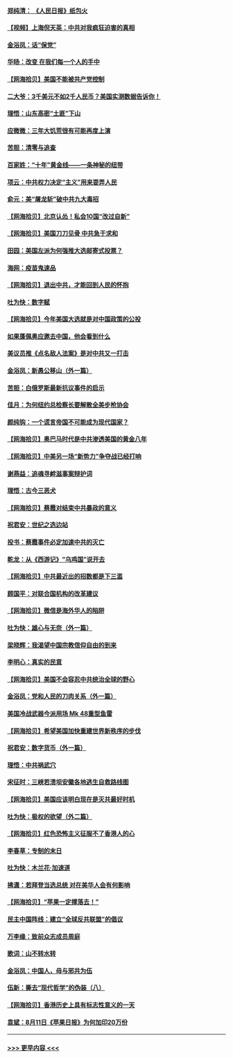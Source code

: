 #### [郑纯清： 《人民日报》纸包火](../pages/nsc993/n12362706.md?t=08281051) 
#### [【视频】上海倪天英：中共对我疯狂迫害的真相](../pages/nsc993/n12356341.md?t=08281051) 
#### [金浴凤：话“保党”](../pages/nsc993/n12361867.md?t=08281051) 
#### [华旸：改变 在我们每一个人的手中](../pages/nsc993/n12361774.md?t=08281051) 
#### [【网海拾贝】美国不能被共产党控制](../pages/nsc993/n12360271.md?t=08281051) 
#### [二大爷：3千美元不如2千人民币？美国实测数据告诉你！](../pages/nsc993/n12358563.md?t=08281051) 
#### [理悟：山东高密“土匪”下山](../pages/nsc993/n12358535.md?t=08281051) 
#### [应微微：三年大饥荒很有可能再度上演](../pages/nsc993/n12358523.md?t=08281051) 
#### [苦胆：清零与追查](../pages/nsc993/n12358501.md?t=08281051) 
#### [百家姓：“十年”黄金线——一条神秘的纽带](../pages/nsc993/n12358319.md?t=08281051) 
#### [项云：中共权力决定“主义”用来耍弄人民](../pages/nsc993/n12358172.md?t=08281051) 
#### [俞元：美“屠龙斩”破中共九大毒招](../pages/nsc993/n12357822.md?t=08281051) 
#### [【网海拾贝】北京认怂！私会10国“改过自新”](../pages/nsc993/n12357784.md?t=08281051) 
#### [【网海拾贝】美国刀刀见骨 中共急于求和](../pages/nsc993/n12355511.md?t=08281051) 
#### [田园：美国左派为何强推大选邮寄式投票？](../pages/nsc993/n12352963.md?t=08281051) 
#### [海网：疫苗鬼速品](../pages/nsc993/n12354438.md?t=08281051) 
#### [【网海拾贝】退出中共，才能回到人民的怀抱](../pages/nsc993/n12352634.md?t=08281051) 
#### [吐为快：数字赋](../pages/nsc993/n12352317.md?t=08281051) 
#### [【网海拾贝】今年美国大选就是对中国政策的公投](../pages/nsc993/n12350973.md?t=08281051) 
#### [如果蓬佩奥应邀去中国，他会看到什么](../pages/nsc993/n12350945.md?t=08281051) 
#### [美议员推《点名敌人法案》是对中共又一打击](../pages/nsc993/n12350765.md?t=08281051) 
#### [金浴凤：新愚公移山（外一篇）](../pages/nsc993/n12350253.md?t=08281051) 
#### [苦胆：白俄罗斯最新抗议事件的启示](../pages/nsc993/n12349989.md?t=08281051) 
#### [佳月：为何纽约总检察长要解散全美步枪协会](../pages/nsc993/n12349939.md?t=08281051) 
#### [颜纯钩：一个谎言帝国不可能成为现代国家？](../pages/nsc993/n12349898.md?t=08281051) 
#### [【网海拾贝】奥巴马时代是中共渗透美国的黄金八年](../pages/nsc993/n12349284.md?t=08281051) 
#### [【网海拾贝】中美另一场“新势力”争夺战已经打响](../pages/nsc993/n12346998.md?t=08281051) 
#### [谢燕益：追魂寻衅滋事案辩护词](../pages/nsc993/n12346892.md?t=08281051) 
#### [理悟：古今三恶犬](../pages/nsc993/n12345190.md?t=08281051) 
#### [【网海拾贝】蔡霞对结束中共暴政的意义](../pages/nsc993/n12344263.md?t=08281051) 
#### [祝君安：世纪之选边站](../pages/nsc993/n12342382.md?t=08281051) 
#### [投书：蔡霞事件必定加速中共的灭亡](../pages/nsc993/n12341881.md?t=08281051) 
#### [乾龙：从《西游记》“乌鸡国”说开去](../pages/nsc993/n12341690.md?t=08281051) 
#### [【网海拾贝】中共最近出的招数都是下三滥](../pages/nsc993/n12341593.md?t=08281051) 
#### [顾国平：对联合国机构的改革建议](../pages/nsc993/n12339928.md?t=08281051) 
#### [【网海拾贝】微信是海外华人的陷阱](../pages/nsc993/n12338868.md?t=08281051) 
#### [吐为快：雄心与无奈（外一篇）](../pages/nsc993/n12338132.md?t=08281051) 
#### [梁晓辉：我渴望中国宗教信仰自由的到来](../pages/nsc993/n12336657.md?t=08281051) 
#### [李明心：真实的民意](../pages/nsc993/n12336089.md?t=08281051) 
#### [【网海拾贝】美国不会容忍中共统治全球的野心](../pages/nsc993/n12336063.md?t=08281051) 
#### [金浴凤：党和人民的刀肉关系（外一篇）](../pages/nsc993/n12335834.md?t=08281051) 
#### [美国冷战武器今派用场 Mk 48重型鱼雷](../pages/nsc993/n12335354.md?t=08281051) 
#### [【网海拾贝】希望美国加快重建世界新秩序的步伐](../pages/nsc993/n12334224.md?t=08281051) 
#### [祝君安：数字货币（外一篇）](../pages/nsc993/n12334186.md?t=08281051) 
#### [理悟：中共祸武穴](../pages/nsc993/n12333962.md?t=08281051) 
#### [宋征时：三峡若溃坝安徽各地逃生自救路线图](../pages/nsc993/n12332450.md?t=08281051) 
#### [【网海拾贝】美国应该明白现在是灭共最好时机](../pages/nsc993/n12332313.md?t=08281051) 
#### [吐为快：极权的欲望（外二篇）](../pages/nsc993/n12332089.md?t=08281051) 
#### [【网海拾贝】红色恐怖主义征服不了香港人的心](../pages/nsc993/n12329296.md?t=08281051) 
#### [李春草：专制的末日](../pages/nsc993/n12329079.md?t=08281051) 
#### [吐为快：木兰花‧加速道](../pages/nsc993/n12327366.md?t=08281051) 
#### [拂潇：若拜登当选总统 对在美华人会有何影响](../pages/nsc993/n12295996.md?t=08281051) 
#### [【网海拾贝】“苹果一定撑落去！”](../pages/nsc993/n12326784.md?t=08281051) 
#### [民主中国阵线：建立“全球反共联盟”的倡议](../pages/nsc993/n12324177.md?t=08281051) 
#### [万李缘：致前众志成员周庭](../pages/nsc993/n12324635.md?t=08281051) 
#### [歌词：山不转水转](../pages/nsc993/n12324599.md?t=08281051) 
#### [金浴凤：中国人，毋与邪共为伍](../pages/nsc993/n12324257.md?t=08281051) 
#### [伍新：撕去“现代哲学”的伪装（八）](../pages/nsc993/n12324188.md?t=08281051) 
#### [【网海拾贝】香港历史上具有标志性意义的一天](../pages/nsc993/n12324021.md?t=08281051) 
#### [袁斌：8月11日《苹果日报》为何加印20万份](../pages/nsc993/n12323955.md?t=08281051) 

----
#### [ >>> 更早内容 <<< ](../indexes/nsc993-earlier.md)
